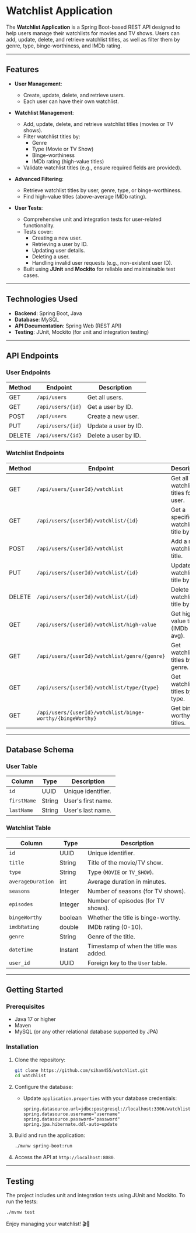 
# Watchlist Application

The **Watchlist Application** is a Spring Boot-based REST API designed to help users manage their watchlists for movies and TV shows. Users can add, update, delete, and retrieve watchlist titles, as well as filter them by genre, type, binge-worthiness, and IMDb rating.

---

## Features

- **User Management**:
  - Create, update, delete, and retrieve users.
  - Each user can have their own watchlist.

- **Watchlist Management**:
  - Add, update, delete, and retrieve watchlist titles (movies or TV shows).
  - Filter watchlist titles by:
    - Genre
    - Type (Movie or TV Show)
    - Binge-worthiness
    - IMDb rating (high-value titles)
  - Validate watchlist titles (e.g., ensure required fields are provided).

- **Advanced Filtering**:
  - Retrieve watchlist titles by user, genre, type, or binge-worthiness.
  - Find high-value titles (above-average IMDb rating).

- **User Tests**:
  - Comprehensive unit and integration tests for user-related functionality.
  - Tests cover:
    - Creating a new user.
    - Retrieving a user by ID.
    - Updating user details.
    - Deleting a user.
    - Handling invalid user requests (e.g., non-existent user ID).
  - Built using **JUnit** and **Mockito** for reliable and maintainable test cases.

---

## Technologies Used

- **Backend**: Spring Boot, Java
- **Database**: MySQL
- **API Documentation**: Spring Web (REST API)
- **Testing**: JUnit, Mockito (for unit and integration testing)

---

## API Endpoints

### User Endpoints

| Method | Endpoint               | Description                          |
|--------|------------------------|--------------------------------------|
| GET    | `/api/users`           | Get all users.                       |
| GET    | `/api/users/{id}`      | Get a user by ID.                    |
| POST   | `/api/users`           | Create a new user.                   |
| PUT    | `/api/users/{id}`      | Update a user by ID.                 |
| DELETE | `/api/users/{id}`      | Delete a user by ID.                 |

### Watchlist Endpoints

| Method | Endpoint                                      | Description                          |
|--------|-----------------------------------------------|--------------------------------------|
| GET    | `/api/users/{userId}/watchlist`               | Get all watchlist titles for a user. |
| GET    | `/api/users/{userId}/watchlist/{id}`          | Get a specific watchlist title by ID.|
| POST   | `/api/users/{userId}/watchlist`               | Add a new watchlist title.           |
| PUT    | `/api/users/{userId}/watchlist/{id}`          | Update a watchlist title by ID.      |
| DELETE | `/api/users/{userId}/watchlist/{id}`          | Delete a watchlist title by ID.      |
| GET    | `/api/users/{userId}/watchlist/high-value`    | Get high-value titles (IMDb ≥ avg).  |
| GET    | `/api/users/{userId}/watchlist/genre/{genre}` | Get watchlist titles by genre.       |
| GET    | `/api/users/{userId}/watchlist/type/{type}`   | Get watchlist titles by type.        |
| GET    | `/api/users/{userId}/watchlist/binge-worthy/{bingeWorthy}` | Get binge-worthy titles. |

---

## Database Schema

### User Table
| Column      | Type   | Description                |
|-------------|--------|----------------------------|
| `id`        | UUID   | Unique identifier.         |
| `firstName` | String | User's first name.         |
| `lastName`  | String | User's last name.          |

### Watchlist Table
| Column            | Type    | Description                          |
|-------------------|---------|--------------------------------------|
| `id`              | UUID    | Unique identifier.                   |
| `title`           | String  | Title of the movie/TV show.          |
| `type`            | String  | Type (`MOVIE` or `TV_SHOW`).         |
| `averageDuration` | int     | Average duration in minutes.         |
| `seasons`         | Integer | Number of seasons (for TV shows).    |
| `episodes`        | Integer | Number of episodes (for TV shows).   |
| `bingeWorthy`     | boolean | Whether the title is binge-worthy.   |
| `imdbRating`      | double  | IMDb rating (0-10).                  |
| `genre`           | String  | Genre of the title.                  |
| `dateTime`        | Instant | Timestamp of when the title was added.|
| `user_id`         | UUID    | Foreign key to the `User` table.     |

---

## Getting Started

### Prerequisites
- Java 17 or higher
- Maven
- MySQL (or any other relational database supported by JPA)

### Installation
1. Clone the repository:
   ```bash
   git clone https://github.com/siham455/watchlist.git
   cd watchlist
   ```

2. Configure the database:
   - Update `application.properties` with your database credentials:
     ```properties
     spring.datasource.url=jdbc:postgresql://localhost:3306/watchlist
     spring.datasource.username="username"
     spring.datasource.password="password"
     spring.jpa.hibernate.ddl-auto=update
     ```

3. Build and run the application:
   ```bash
   ./mvnw spring-boot:run
   ```

4. Access the API at `http://localhost:8080`.

---

## Testing

The project includes unit and integration tests using JUnit and Mockito. To run the tests:

```bash
./mvnw test
```


Enjoy managing your watchlist! 🎬🍿

